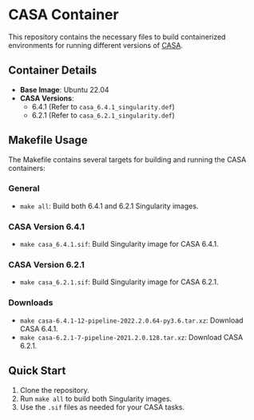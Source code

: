 
# CASA Container

This repository contains the necessary files to build containerized environments for running different versions of [CASA](https://casadocs.readthedocs.io/en/stable/index.html).

## Container Details

- **Base Image**: Ubuntu 22.04
- **CASA Versions**: 
  - 6.4.1 (Refer to `casa_6.4.1_singularity.def`)
  - 6.2.1 (Refer to `casa_6.2.1_singularity.def`)

## Makefile Usage

The Makefile contains several targets for building and running the CASA containers:

### General

- `make all`: Build both 6.4.1 and 6.2.1 Singularity images.

### CASA Version 6.4.1

- `make casa_6.4.1.sif`: Build Singularity image for CASA 6.4.1.

### CASA Version 6.2.1

- `make casa_6.2.1.sif`: Build Singularity image for CASA 6.2.1.

### Downloads

- `make casa-6.4.1-12-pipeline-2022.2.0.64-py3.6.tar.xz`: Download CASA 6.4.1.
- `make casa-6.2.1-7-pipeline-2021.2.0.128.tar.xz`: Download CASA 6.2.1.

## Quick Start

1. Clone the repository.
2. Run `make all` to build both Singularity images.
3. Use the `.sif` files as needed for your CASA tasks.

